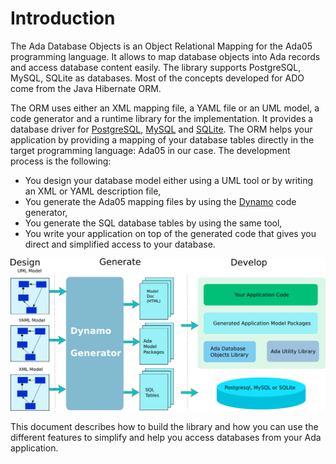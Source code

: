 # Introduction

The Ada Database Objects is an Object Relational Mapping for the Ada05 programming language.
It allows to map database objects into Ada records and access database content easily.
The library supports PostgreSQL, MySQL, SQLite as databases.
Most of the concepts developed for ADO come from the Java Hibernate ORM.

The ORM uses either an XML mapping file, a YAML file or an UML model,
a code generator and a runtime library for the implementation.
It provides a database driver for [PostgreSQL](https://www.postgresql.org/),
[MySQL](https://www.mysql.com/)
and [SQLite](https://www.sqlite.org/).  The ORM helps your application by providing a mapping
of your database
tables directly in the target programming language: Ada05 in our case.  The development process is the following:

  * You design your database model either using a UML tool or by writing an XML or YAML description file,
  * You generate the Ada05 mapping files by using the [Dynamo](https://github.com/stcarrez/dynamo) code generator,
  * You generate the SQL database tables by using the same tool,
  * You write your application on top of the generated code that gives you direct and simplified access to your database.

![ORM Development Model](images/ado-orm.png)

This document describes how to build the library and how you can use
the different features to simplify and help you access databases
from your Ada application.


